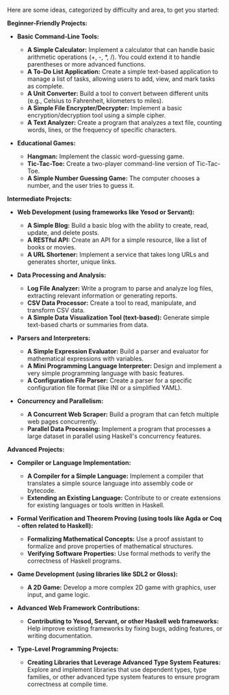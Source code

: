 Here are some ideas, categorized by difficulty and area, to get you started:

**Beginner-Friendly Projects:**

* **Basic Command-Line Tools:**
    * **A Simple Calculator:** Implement a calculator that can handle basic arithmetic operations (+, -, \*, /). You could extend it to handle parentheses or more advanced functions.
    * **A To-Do List Application:** Create a simple text-based application to manage a list of tasks, allowing users to add, view, and mark tasks as complete.
    * **A Unit Converter:** Build a tool to convert between different units (e.g., Celsius to Fahrenheit, kilometers to miles).
    * **A Simple File Encrypter/Decrypter:** Implement a basic encryption/decryption tool using a simple cipher.
    * **A Text Analyzer:** Create a program that analyzes a text file, counting words, lines, or the frequency of specific characters.

* **Educational Games:**
    * **Hangman:** Implement the classic word-guessing game.
    * **Tic-Tac-Toe:** Create a two-player command-line version of Tic-Tac-Toe.
    * **A Simple Number Guessing Game:** The computer chooses a number, and the user tries to guess it.

**Intermediate Projects:**

* **Web Development (using frameworks like Yesod or Servant):**
    * **A Simple Blog:** Build a basic blog with the ability to create, read, update, and delete posts.
    * **A RESTful API:** Create an API for a simple resource, like a list of books or movies.
    * **A URL Shortener:** Implement a service that takes long URLs and generates shorter, unique links.

* **Data Processing and Analysis:**
    * **Log File Analyzer:** Write a program to parse and analyze log files, extracting relevant information or generating reports.
    * **CSV Data Processor:** Create a tool to read, manipulate, and transform CSV data.
    * **A Simple Data Visualization Tool (text-based):** Generate simple text-based charts or summaries from data.

* **Parsers and Interpreters:**
    * **A Simple Expression Evaluator:** Build a parser and evaluator for mathematical expressions with variables.
    * **A Mini Programming Language Interpreter:** Design and implement a very simple programming language with basic features.
    * **A Configuration File Parser:** Create a parser for a specific configuration file format (like INI or a simplified YAML).

* **Concurrency and Parallelism:**
    * **A Concurrent Web Scraper:** Build a program that can fetch multiple web pages concurrently.
    * **Parallel Data Processing:** Implement a program that processes a large dataset in parallel using Haskell's concurrency features.

**Advanced Projects:**

* **Compiler or Language Implementation:**
    * **A Compiler for a Simple Language:** Implement a compiler that translates a simple source language into assembly code or bytecode.
    * **Extending an Existing Language:** Contribute to or create extensions for existing languages or tools written in Haskell.

* **Formal Verification and Theorem Proving (using tools like Agda or Coq - often related to Haskell):**
    * **Formalizing Mathematical Concepts:** Use a proof assistant to formalize and prove properties of mathematical structures.
    * **Verifying Software Properties:** Use formal methods to verify the correctness of Haskell programs.

* **Game Development (using libraries like SDL2 or Gloss):**
    * **A 2D Game:** Develop a more complex 2D game with graphics, user input, and game logic.

* **Advanced Web Framework Contributions:**
    * **Contributing to Yesod, Servant, or other Haskell web frameworks:** Help improve existing frameworks by fixing bugs, adding features, or writing documentation.

* **Type-Level Programming Projects:**
    * **Creating Libraries that Leverage Advanced Type System Features:** Explore and implement libraries that use dependent types, type families, or other advanced type system features to ensure program correctness at compile time.

